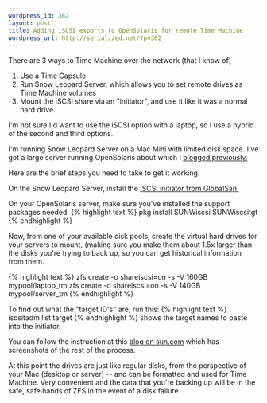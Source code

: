 ```yaml
--- 
wordpress_id: 362
layout: post
title: Adding iSCSI exports to OpenSolaris for remote Time Machine
wordpress_url: http://serialized.net/?p=362
---
```

There are 3 ways to Time Machine over the network (that I know of)
<ol>
<li>Use a Time Capsule</li>
<li>Run Snow Leopard Server, which allows you to set remote drives as Time Machine volumes</li>
<li>Mount the iSCSI share via an "initiator", and use it like it was a normal hard drive.</li>
</ol>

I'm not sure I'd want to use the iSCSI option with a laptop, so I use a hybrid of the second and third options.

I'm running Snow Leopard Server on a Mac Mini with limited disk space. I've got a large server running OpenSolaris about which I <a href="http://serialized.net/2009/02/the-littlest-thumper-opensolaris-nas-on-an-msi-wind-pc/">blogged previously.</a>

Here are the brief steps you need to take to get it working.

On the Snow Leopard Server, install the <a href="http://www.studionetworksolutions.com/products/product_detail.php?t=more&pi=11">ISCSI initiator from GlobalSan.</a>

On your OpenSolaris server, make sure you've installed the support packages needed.
{% highlight text %}
pkg install SUNWiscsi SUNWiscsitgt
{% endhighlight %}

Now, from one of your available disk pools, create the virtual hard drives for your servers to mount, (making sure you make them about 1.5x larger than the disks you're trying to back up, so you can get historical information from them.

{% highlight text %}
zfs create -o shareiscsi=on -s -V 160GB mypool/laptop_tm
zfs create -o shareiscsi=on -s -V 140GB mypool/server_tm
{% endhighlight %}

To find out what the "target ID's" are, run this:
{% highlight text %}
iscsitadm list target
{% endhighlight %}
shows the target names to paste into the initiator.

You can follow the instruction at this <a href="http://blogs.sun.com/constantin/entry/zfs_and_mac_os_x">blog on sun.com</a> which has screenshots of the rest of the process.

At this point the drives are just like regular disks, from the perspective of your Mac (desktop or server) -- and can be formatted and used for Time Machine. Very convenient and the data that you're backing up will be in the safe, safe hands of ZFS in the event of a disk failure.
